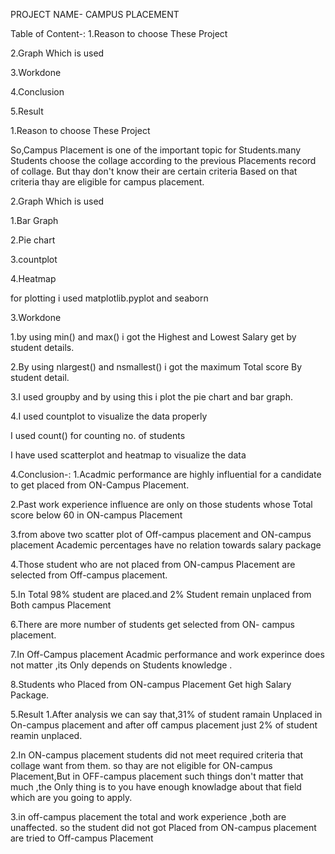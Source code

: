 PROJECT NAME- CAMPUS PLACEMENT 

Table of Content-:
1.Reason to choose These Project

2.Graph Which is used

3.Workdone

4.Conclusion

5.Result 

1.Reason to choose These Project

So,Campus Placement is one of the important topic for Students.many Students choose the collage according to the previous Placements record of collage. But thay don't know their are certain criteria Based on that criteria thay are eligible for campus placement.

2.Graph Which is used

  1.Bar Graph
  
  2.Pie chart
  
  3.countplot
  
  4.Heatmap
  
for plotting i used matplotlib.pyplot and seaborn 


3.Workdone

1.by using min() and max() i got the Highest and Lowest Salary get by student details.

2.By using nlargest() and nsmallest() i got the maximum Total score By student detail.

3.I used groupby and by using this i plot  the pie chart and bar graph.

4.I used countplot to visualize the data properly

I used count() for counting no. of students

I have used scatterplot and heatmap to visualize the data


4.Conclusion-:
1.Acadmic performance are highly influential for a candidate to get placed from ON-Campus Placement.

2.Past work experience  influence are only on those students whose Total score below 60 in ON-campus Placement

3.from above two scatter plot of Off-campus placement and ON-campus placement Academic percentages have no    relation towards salary package 

4.Those student who are not placed from ON-campus Placement are selected from Off-campus placement.

5.In Total 98% student are placed.and 2% Student remain unplaced from Both campus Placement

6.There are more number of students get selected from ON- campus placement.

7.In Off-Campus placement Acadmic performance and work experince does not matter ,its Only depends on Students knowledge .

8.Students who Placed from ON-campus Placement Get high Salary Package.

5.Result 
1.After analysis we can say that,31% of student ramain Unplaced in On-campus placement and after off campus placement just 2% of student reamin unplaced.

2.In ON-campus placement students did not meet required criteria that collage want from them. so thay are not eligible for ON-campus Placement,But in OFF-campus placement such things don't matter that much ,the Only thing is to you have enough knowladge about that field which are you going to apply.

3.in off-campus placement the total and work experience ,both are unaffected.
so the student did not got Placed from ON-campus placement are tried to Off-campus Placement
